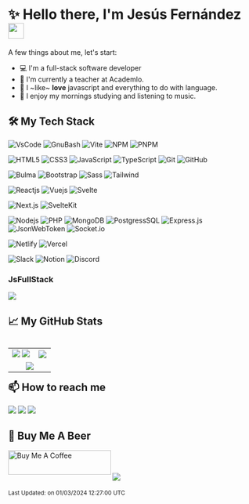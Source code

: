 # ✨ Hello there, I'm Jesús Fernández <img src="https://media.giphy.com/media/hvRJCLFzcasrR4ia7z/giphy.gif" width="32px">

A few things about me, let's start:

- 💻 I'm a full-stack software developer
- 🔭 I'm currently a teacher at Academlo.
- 🥰 I ~like~ **love** javascript and everything to do with language.
- 🌱 I enjoy my mornings studying and listening to music.

## 🛠️ My Tech Stack
![VsCode](https://img.shields.io/badge/-VsCode-black?style=flat-square&logo=visual-studio-code&logoColor=blue)
![GnuBash](https://img.shields.io/badge/-Bash-black?style=flat-square&logo=gnubash&logoColor=white)
![Vite](https://img.shields.io/badge/-Vite-black?style=flat-square&logo=vite)
![NPM](https://img.shields.io/badge/-npm-black?style=flat-square&logo=npm)
![PNPM](https://img.shields.io/badge/-pnpm-black?style=flat-square&logo=pnpm)

![HTML5](https://img.shields.io/badge/-HTML5-black?style=flat-square&logo=html5)
![CSS3](https://img.shields.io/badge/-CSS3-black?style=flat-square&logo=css3&logoColor=skyblue)
![JavaScript](https://img.shields.io/badge/-JavaScript-black?style=flat-square&logo=javascript)
![TypeScript](https://img.shields.io/badge/-TypeScript-black?style=flat-square&logo=typescript)
![Git](https://img.shields.io/badge/-Git-black?style=flat-square&logo=git)
![GitHub](https://img.shields.io/badge/-GitHub-black?style=flat-square&logo=github)

![Bulma](https://img.shields.io/badge/-Bulma-black?style=flat-square&logo=bulma)
![Bootstrap](https://img.shields.io/badge/-Bootstrap-black?style=flat-square&logo=bootstrap)
![Sass](https://img.shields.io/badge/-Sass-black?style=flat-square&logo=sass)
![Tailwind](https://img.shields.io/badge/-Tailwind-black?style=flat-square&logo=tailwindcss)

![Reactjs](https://img.shields.io/badge/-React-black?style=flat-square&logo=react)
![Vuejs](https://img.shields.io/badge/-Vue-black?style=flat-square&logo=vue.js)
![Svelte](https://img.shields.io/badge/-Svelte-black?style=flat-square&logo=svelte)

![Next.js](https://img.shields.io/badge/-Next.js-black?style=flat-square&logo=next.js)
![SvelteKit](https://img.shields.io/badge/-SvelteKit-black?style=flat-square&logo=svelte)

![Nodejs](https://img.shields.io/badge/-Nodejs-black?style=flat-square&logo=Node.js)
![PHP](https://img.shields.io/badge/-PHP-black?style=flat-square&logo=PHP)
![MongoDB](https://img.shields.io/badge/-MongoDB-black?style=flat-square&logo=mongodb)
![PostgressSQL](https://img.shields.io/badge/-PostgreSQL-black?style=flat-square&logo=postgresql)
![Express.js](https://img.shields.io/badge/-Express-black?style=flat-square&logo=express)
![JsonWebToken](https://img.shields.io/badge/-JsonWebToken-black?style=flat-square&logo=jsonwebtokens)
![Socket.io](https://img.shields.io/badge/-Socket-black?style=flat-square&logo=socket.io)

![Netlify](https://img.shields.io/badge/-Netlify-black?style=flat-square&logo=netlify)
![Vercel](https://img.shields.io/badge/-Vercel-black?style=flat-square&logo=vercel)

![Slack](https://img.shields.io/badge/-Slack-black?style=flat-square&logo=slack)
![Notion](https://img.shields.io/badge/-Notion-black?style=flat-square&logo=notion)
![Discord](https://img.shields.io/badge/-Discord-black?style=flat-square&logo=discord)

### JsFullStack

<img src="https://skillicons.dev/icons?i=js,ts,react,nodejs&perline=12" />


## 📈 My GitHub Stats

<table align="left">
  <tr>
    <td width="60%" align="center">
      <picture>
        <source srcset="https://github-readme-stats.vercel.app/api?username=jsfdz&show_icons=true&theme=radical" media="(prefers-color-scheme: dark)" />
        <source srcset="https://github-readme-stats.vercel.app/api?username=jsfdz&show_icons=true&theme=default" media="(prefers-color-scheme: light), (prefers-color-scheme: no-preference)" />
        <img src="https://github-readme-stats.vercel.app/api?username=jsfdz&show_icons=true" />
      </picture>
      <picture>
        <source srcset="https://github-readme-streak-stats.herokuapp.com/?user=jsfdz&theme=radical" media="(prefers-color-scheme: dark)" />
        <source srcset="https://github-readme-streak-stats.herokuapp.com/?user=jsfdz&theme=default" media="(prefers-color-scheme: light), (prefers-color-scheme: no-preference)" />
        <img src="https://github-readme-streak-stats.herokuapp.com/?user=jsfdz" />
      </picture>
    </td>
    <td width="40%" align="center">
      <picture>
        <source srcset="https://github-readme-stats.vercel.app/api/top-langs/?username=jsfdz&layout=compact&langs_count=8&theme=radical" media="(prefers-color-scheme: dark)" />
        <source srcset="https://github-readme-stats.vercel.app/api/top-langs/?username=jsfdz&layout=compact&langs_count=8&theme=default" media="(prefers-color-scheme: light), (prefers-color-scheme: no-preference)" />
        <img src="https://github-readme-stats.vercel.app/api/top-langs/?username=jsfdz&layout=compact&langs_count=8" />
      </picture>
    </td>
  </tr>
  <tr>
    <td width="100%" colspan="2" align="center">
      <picture>
        <source srcset="https://github-profile-trophy.vercel.app/?username=jsfdz&theme=radical&row=1&column=7&margin-h=15&margin-w=5" media="(prefers-color-scheme: dark)" />
        <source srcset="https://github-profile-trophy.vercel.app/?username=jsfdz&theme=default" media="(prefers-color-scheme: light), (prefers-color-scheme: no-preference)" />
        <img src="https://github-profile-trophy.vercel.app/?username=jsfdz" />
      </picture>
    </td>
  </tr>
</table>

## 📫 How to reach me
<p>
  <a href="mailto:jsfdzdev@gmail.com"><img src="https://img.shields.io/badge/-Gmail-black?style=flat-square&logo=Gmail"/></a>
  <a href="https://www.linkedin.com/in/jsfdz/"><img src="https://img.shields.io/badge/-LinkedIn-black?style=flat-square&logo=Linkedin&logoColor=blue"/></a>
  <a href="https://www.youtube.com/@jsfdz/"><img src="https://img.shields.io/badge/-YouTube-black?style=flat-square&logo=YouTube&logoColor=red"/></a>
</p>


## 🍻 Buy Me A Beer

<a href="https://www.buymeacoffee.com/jsfdz" target="_blank"><img align="left" src="https://cdn.buymeacoffee.com/buttons/v2/default-yellow.png" height="50" width="210" alt="Buy Me A Coffee" /></a>

<br>

## ![](https://komarev.com/ghpvc/?username=jsfdz&style=flat-square&color=000000&label=@jsfdz+Profile+Views)

<sub>Last Updated: on 01/03/2024 12:27:00 UTC</sub>
